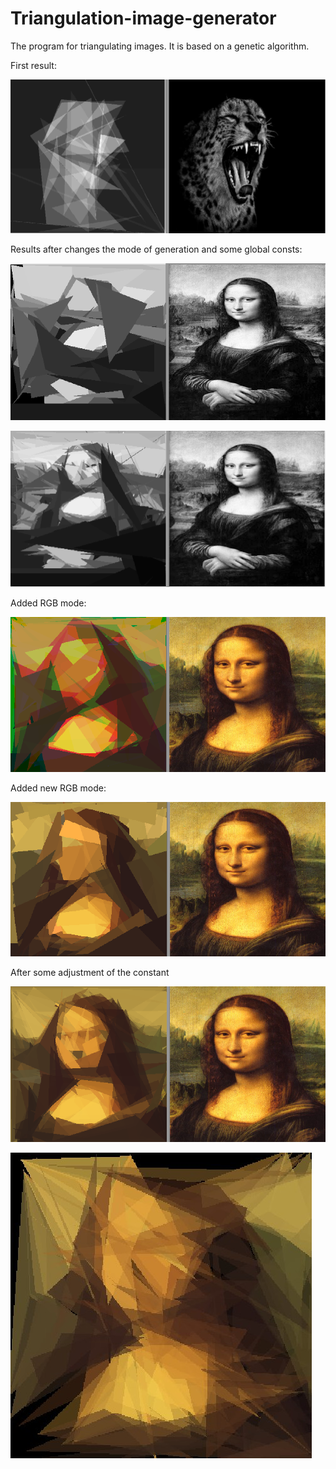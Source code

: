 # Triangulation-image-generator

The program for triangulating images. It is based on a genetic algorithm.

First result:

![1](https://github.com/josdas/Triangulation-image-generator/blob/master/screen/screen_1.png)

Results after сhanges the mode of generation and some global consts:

![2](https://github.com/josdas/Triangulation-image-generator/blob/master/screen/screen_2.png)

![3](https://github.com/josdas/Triangulation-image-generator/blob/master/screen/screen_4.png)

Added RGB mode:

![4](https://github.com/josdas/Triangulation-image-generator/blob/master/screen/screen_6.png)

Added new RGB mode:

![6](https://github.com/josdas/Triangulation-image-generator/blob/master/screen/screen_9.png)

After some adjustment of the constant

![7](https://github.com/josdas/Triangulation-image-generator/blob/master/screen/screen13.png)

![8](https://github.com/josdas/Triangulation-image-generator/blob/master/screen/nsTKKx0X8pk.jpg)
